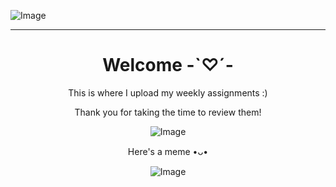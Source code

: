 ![Image](https://github.com/user-attachments/assets/73c5d790-cd54-44fb-a93f-911e82ca5281)
<div align="center">

-----------------------

# **Welcome -`♡´-**  
This is where I upload my weekly assignments :)

Thank you for taking the time to review them!

![Image](https://github.com/user-attachments/assets/ca0fa52c-e9e4-4d58-9876-bbdb52feb847)


Here's a meme •ᴗ•

![Image](https://github.com/user-attachments/assets/3be95a57-4989-40f6-b41c-cb7de94f22fa)
